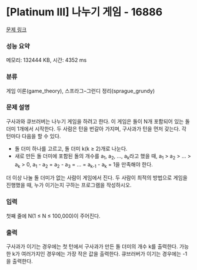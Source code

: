 # [Platinum III] 나누기 게임 - 16886 

[문제 링크](https://www.acmicpc.net/problem/16886) 

### 성능 요약

메모리: 132444 KB, 시간: 4352 ms

### 분류

게임 이론(game_theory), 스프라그–그런디 정리(sprague_grundy)

### 문제 설명

<p>구사과와 큐브러버는 나누기 게임을 하려고 한다. 이 게임은 돌이 N개 포함되어 있는 돌 더미 1개에서 시작한다. 두 사람은 턴을 번갈아 가지며, 구사과가 턴을 먼저 갖는다. 각 턴마다 다음을 할 수 있다.</p>

<ul>
	<li>돌 더미 하나를 고르고, 돌 더미 k(k ≥ 2)개로 나눈다.</li>
	<li>새로 만든 돌 더미에 포함된 돌의 개수를 a<sub>1</sub>, a<sub>2</sub>, ..., a<sub>k</sub>라고 했을 때, a<sub>1</sub> > a<sub>2</sub> > ... > a<sub>k</sub> > 0, a<sub>1</sub> - a<sub>2</sub> = a<sub>2</sub> - a<sub>3</sub> = ... = a<sub>k-1</sub> - a<sub>k</sub> = 1을 만족해야 한다.</li>
</ul>

<p>더 이상 나눌 돌 더미가 없는 사람이 게임에서 진다. 두 사람이 최적의 방법으로 게임을 진행했을 때, 누가 이기는지 구하는 프로그램을 작성하시오.</p>

### 입력 

 <p>첫째 줄에 N(1 ≤ N ≤ 100,000)이 주어진다.</p>

### 출력 

 <p>구사과가 이기는 경우에는 첫 턴에서 구사과가 만든 돌 더미의 개수 k를 출력한다. 가능한 k가 여러가지인 경우에는 가장 작은 값을 출력한다. 큐브러버가 이기는 경우에는 -1을 출력한다.</p>

